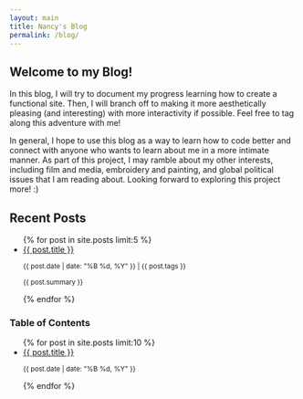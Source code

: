 ```yaml
---
layout: main
title: Nancy's Blog
permalink: /blog/
---
```


<div class="content-wrapper">
    <div class="recent-posts">
        <h2>Welcome to my Blog!</h2>
        <p>In this blog, I will try to document my progress learning how to create a functional site. Then, I will branch off to making it more aesthetically pleasing (and interesting) with more interactivity if possible. Feel free to tag along this adventure with me!</p>
        <p>In general, I hope to use this blog as a way to learn how to code better and connect with anyone who wants to learn about me in a more intimate manner. As part of this project, I may ramble about my other interests, including film and media, embroidery and painting, and global political issues that I am reading about. Looking forward to exploring this project more! :)</p>
        <h2>Recent Posts</h2>
            <ul>
                {% for post in site.posts limit:5 %}
                     <li>
                        <a href="{{ post.url | relative_url }}">{{ post.title }}</a>
                        <p><small>{{ post.date | date: "%B %d, %Y" }} | {{ post.tags }}</small></p>
                        <p><small>{{ post.summary }}</small></p>
                    </li>
                {% endfor %}
            </ul>
            </div>

<!-- Table of Contents (TOC) -->
<div class="sidebar">
    <h3>Table of Contents</h3>
        <ul>
            {% for post in site.posts limit:10 %}
                <li>
                    <a href="{{ post.url | relative_url }}">{{ post.title }}</a>
                    <p><small>{{ post.date | date: "%B %d, %Y" }}</small></p>
                </li>
            {% endfor %}
        </ul>
</div>
</div>